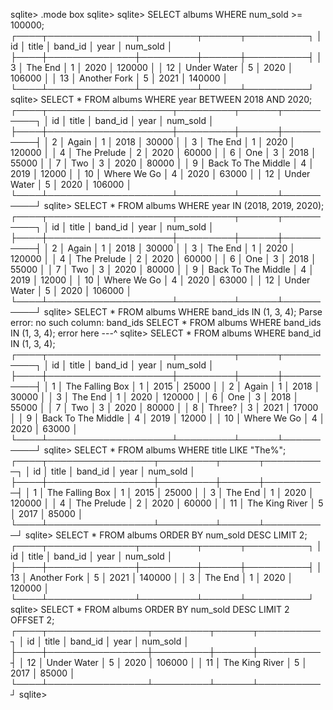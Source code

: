 sqlite> .mode box
sqlite> sqlite> SELECT albums WHERE num_sold >= 100000;
┌────┬──────────────┬─────────┬──────┬──────────┐
│ id │    title     │ band_id │ year │ num_sold │
├────┼──────────────┼─────────┼──────┼──────────┤
│ 3  │ The End      │ 1       │ 2020 │ 120000   │
│ 12 │ Under Water  │ 5       │ 2020 │ 106000   │
│ 13 │ Another Fork │ 5       │ 2021 │ 140000   │
└────┴──────────────┴─────────┴──────┴──────────┘
sqlite> SELECT * FROM albums WHERE year BETWEEN 2018 AND 2020;
┌────┬────────────────────┬─────────┬──────┬──────────┐
│ id │       title        │ band_id │ year │ num_sold │
├────┼────────────────────┼─────────┼──────┼──────────┤
│ 2  │ Again              │ 1       │ 2018 │ 30000    │
│ 3  │ The End            │ 1       │ 2020 │ 120000   │
│ 4  │ The Prelude        │ 2       │ 2020 │ 60000    │
│ 6  │ One                │ 3       │ 2018 │ 55000    │
│ 7  │ Two                │ 3       │ 2020 │ 80000    │
│ 9  │ Back To The Middle │ 4       │ 2019 │ 12000    │
│ 10 │ Where We Go        │ 4       │ 2020 │ 63000    │
│ 12 │ Under Water        │ 5       │ 2020 │ 106000   │
└────┴────────────────────┴─────────┴──────┴──────────┘
sqlite> SELECT * FROM albums WHERE year IN (2018, 2019, 2020);
┌────┬────────────────────┬─────────┬──────┬──────────┐
│ id │       title        │ band_id │ year │ num_sold │
├────┼────────────────────┼─────────┼──────┼──────────┤
│ 2  │ Again              │ 1       │ 2018 │ 30000    │
│ 3  │ The End            │ 1       │ 2020 │ 120000   │
│ 4  │ The Prelude        │ 2       │ 2020 │ 60000    │
│ 6  │ One                │ 3       │ 2018 │ 55000    │
│ 7  │ Two                │ 3       │ 2020 │ 80000    │
│ 9  │ Back To The Middle │ 4       │ 2019 │ 12000    │
│ 10 │ Where We Go        │ 4       │ 2020 │ 63000    │
│ 12 │ Under Water        │ 5       │ 2020 │ 106000   │
└────┴────────────────────┴─────────┴──────┴──────────┘
sqlite> SELECT * FROM albums WHERE band_ids IN (1, 3, 4);
Parse error: no such column: band_ids
  SELECT * FROM albums WHERE band_ids IN (1, 3, 4);
               error here ---^
sqlite> SELECT * FROM albums WHERE band_id IN (1, 3, 4);
┌────┬────────────────────┬─────────┬──────┬──────────┐
│ id │       title        │ band_id │ year │ num_sold │
├────┼────────────────────┼─────────┼──────┼──────────┤
│ 1  │ The Falling Box    │ 1       │ 2015 │ 25000    │
│ 2  │ Again              │ 1       │ 2018 │ 30000    │
│ 3  │ The End            │ 1       │ 2020 │ 120000   │
│ 6  │ One                │ 3       │ 2018 │ 55000    │
│ 7  │ Two                │ 3       │ 2020 │ 80000    │
│ 8  │ Three?             │ 3       │ 2021 │ 17000    │
│ 9  │ Back To The Middle │ 4       │ 2019 │ 12000    │
│ 10 │ Where We Go        │ 4       │ 2020 │ 63000    │
└────┴────────────────────┴─────────┴──────┴──────────┘
sqlite> SELECT * FROM albums WHERE title LIKE "The%";
┌────┬─────────────────┬─────────┬──────┬──────────┐
│ id │      title      │ band_id │ year │ num_sold │
├────┼─────────────────┼─────────┼──────┼──────────┤
│ 1  │ The Falling Box │ 1       │ 2015 │ 25000    │
│ 3  │ The End         │ 1       │ 2020 │ 120000   │
│ 4  │ The Prelude     │ 2       │ 2020 │ 60000    │
│ 11 │ The King River  │ 5       │ 2017 │ 85000    │
└────┴─────────────────┴─────────┴──────┴──────────┘
sqlite> SELECT * FROM albums ORDER BY num_sold DESC LIMIT 2;
┌────┬──────────────┬─────────┬──────┬──────────┐
│ id │    title     │ band_id │ year │ num_sold │
├────┼──────────────┼─────────┼──────┼──────────┤
│ 13 │ Another Fork │ 5       │ 2021 │ 140000   │
│ 3  │ The End      │ 1       │ 2020 │ 120000   │
└────┴──────────────┴─────────┴──────┴──────────┘
sqlite> SELECT * FROM albums ORDER BY num_sold DESC LIMIT 2 OFFSET 2;
┌────┬────────────────┬─────────┬──────┬──────────┐
│ id │     title      │ band_id │ year │ num_sold │
├────┼────────────────┼─────────┼──────┼──────────┤
│ 12 │ Under Water    │ 5       │ 2020 │ 106000   │
│ 11 │ The King River │ 5       │ 2017 │ 85000    │
└────┴────────────────┴─────────┴──────┴──────────┘
sqlite> 